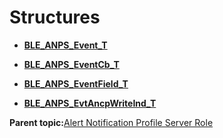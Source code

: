 # Structures

-   **[BLE\_ANPS\_Event\_T](GUID-1142A307-5C02-4EE2-85A0-E7436290EFB8.md)**  

-   **[BLE\_ANPS\_EventCb\_T](GUID-8CB649CE-C768-4FC7-BBC3-871C78AECA73.md)**  

-   **[BLE\_ANPS\_EventField\_T](GUID-999811AF-00AC-418B-9949-114F1E140637.md)**  

-   **[BLE\_ANPS\_EvtAncpWriteInd\_T](GUID-9CBECF2E-C07A-456E-8F78-24B329D32BBA.md)**  


**Parent topic:**[Alert Notification Profile Server Role](GUID-EACFC936-99A6-47FD-A41B-9880BDA2745A.md)

